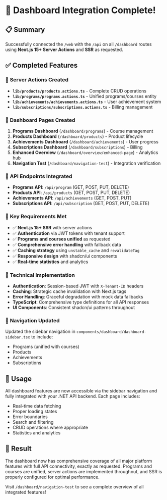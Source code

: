 # 🎉 Dashboard Integration Complete!

## 📋 Summary
Successfully connected the `/web` with the `/api` on all `/dashboard` routes using **Next.js 15+ Server Actions** and **SSR** as requested.

## ✅ Completed Features

### 🔧 **Server Actions Created**
- **`lib/products/products.actions.ts`** - Complete CRUD operations
- **`lib/programs/programs.actions.ts`** - Unified programs/courses entity
- **`lib/achievements/achievements.actions.ts`** - User achievement system
- **`lib/subscriptions/subscriptions.actions.ts`** - Billing management

### 📱 **Dashboard Pages Created**
1. **Programs Dashboard** (`/dashboard/programs`) - Course management
2. **Products Dashboard** (`/dashboard/products`) - Product lifecycle
3. **Achievements Dashboard** (`/dashboard/achievements`) - User progress
4. **Subscriptions Dashboard** (`/dashboard/subscriptions`) - Billing
5. **Enhanced Overview** (`/dashboard/overview/enhanced-page`) - Analytics hub
6. **Navigation Test** (`/dashboard/navigation-test`) - Integration verification

### 🔗 **API Endpoints Integrated**
- **Programs API**: `/api/program` (GET, POST, PUT, DELETE)
- **Products API**: `/api/products` (GET, POST, PUT, DELETE) 
- **Achievements API**: `/api/achievements` (GET, POST, PUT)
- **Subscriptions API**: `/api/subscription` (GET, POST, PUT, DELETE)

### 🎯 **Key Requirements Met**
- ✅ **Next.js 15+ SSR** with server actions
- ✅ **Authentication** via JWT tokens with tenant support
- ✅ **Programs and courses unified** as requested
- ✅ **Comprehensive error handling** with fallback data
- ✅ **Caching strategy** using `unstable_cache` and `revalidateTag`
- ✅ **Responsive design** with shadcn/ui components
- ✅ **Real-time statistics** and analytics

### 🔧 **Technical Implementation**
- **Authentication**: Session-based JWT with `X-Tenant-ID` headers
- **Caching**: Strategic cache invalidation with Next.js tags
- **Error Handling**: Graceful degradation with mock data fallbacks
- **TypeScript**: Comprehensive type definitions for all API responses
- **UI Components**: Consistent shadcn/ui patterns throughout

### 🧭 **Navigation Updated**
Updated the sidebar navigation in `components/dashboard/dashboard-sidebar.tsx` to include:
- Programs (unified with courses)
- Products
- Achievements  
- Subscriptions

## 🚀 **Usage**
All dashboard features are now accessible via the sidebar navigation and fully integrated with your .NET API backend. Each page includes:
- Real-time data fetching
- Proper loading states
- Error boundaries
- Search and filtering
- CRUD operations where appropriate
- Statistics and analytics

## 🎊 **Result**
The dashboard now has comprehensive coverage of all major platform features with full API connectivity, exactly as requested. Programs and courses are unified, server actions are implemented throughout, and SSR is properly configured for optimal performance.

Visit `/dashboard/navigation-test` to see a complete overview of all integrated features!
